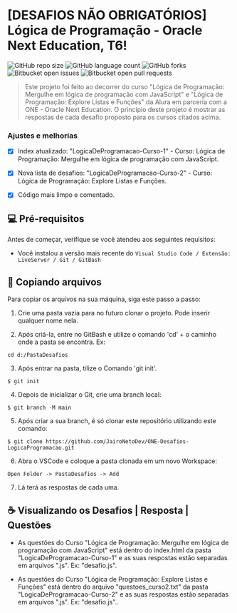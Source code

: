# [DESAFIOS NÃO OBRIGATÓRIOS] Lógica de Programação - Oracle Next Education, T6!

![GitHub repo size](https://img.shields.io/github/repo-size/JairoNetoDev/ONE-Desafios-LogicaProgramacao?style=for-the-badge)
![GitHub language count](https://img.shields.io/github/languages/count/JairoNetoDev/ONE-Desafios-LogicaProgramacao?style=for-the-badge)
![GitHub forks](https://img.shields.io/github/forks/JairoNetoDev/ONE-Desafios-LogicaProgramacao?style=for-the-badge)
![Bitbucket open issues](https://img.shields.io/bitbucket/issues/JairoNetoDev/ONE-Desafios-LogicaProgramacao?style=for-the-badge)
![Bitbucket open pull requests](https://img.shields.io/bitbucket/pr-raw/JairoNetoDev/ONE-Desafios-LogicaProgramacao?style=for-the-badge)

> Este projeto foi feito ao decorrer do curso "Lógica de Programação: Mergulhe em lógica de programação com JavaScript" e "Lógica de Programação: Explore Listas e Funções" da Alura em parceria com a ONE - Oracle Next Education. O princípio deste projeto é mostrar as respostas de cada desafio proposto para os cursos citados acima.

### Ajustes e melhorias

- [x] Index atualizado: "LogicaDeProgramacao-Curso-1" - Curso: Lógica de Programação: Mergulhe em lógica de programação com JavaScript.
- [x] Nova lista de desafios: "LogicaDeProgramacao-Curso-2" - Curso: Lógica de Programação: Explore Listas e Funções.
- [x] Código mais limpo e comentado.


## 💻 Pré-requisitos

Antes de começar, verifique se você atendeu aos seguintes requisitos:

- Você instalou a versão mais recente do `Visual Studio Code / Extensão: LiveServer / Git / GitBash`

## 🚀 Copiando arquivos

Para copiar os arquivos na sua máquina, siga este passo a passo:
1. Crie uma pasta vazia para no futuro clonar o projeto. Pode inserir qualquer nome nela.
   
2. Após criá-la, entre no GitBash e utilize o comando 'cd' + o caminho onde a pasta se encontra. Ex:
```
cd d:/PastaDesafios
```
3. Após entrar na pasta, tilize o Comando 'git init'.
```
$ git init
```
4. Depois de inicializar o Git, crie uma branch local:
```
$ git branch -M main
```
5. Após criar a sua branch, é só clonar este repositório utilizando este comando:
```
$ git clone https://github.com/JairoNetoDev/ONE-Desafios-LogicaProgramacao.git
```
6. Abra o VSCode e coloque a pasta clonada em um novo Workspace:
```
Open Folder -> PastaDesafios -> Add
```
7. Lá terá as respostas de cada uma.

## ☕ Visualizando os Desafios | Resposta | Questões

- As questões do Curso "Lógica de Programação: Mergulhe em lógica de programação com JavaScript" está dentro do index.html da pasta "LogicaDeProgramacao-Curso-1" e as suas respostas estão separadas em arquivos ".js". Ex: "desafio.js".

- As questões do Curso "Lógica de Programação: Explore Listas e Funções" está dentro do arquivo "questoes_curso2.txt" da pasta "LogicaDeProgramacao-Curso-2" e as suas respostas estão separadas em arquivos ".js". Ex: "desafio.js"..
